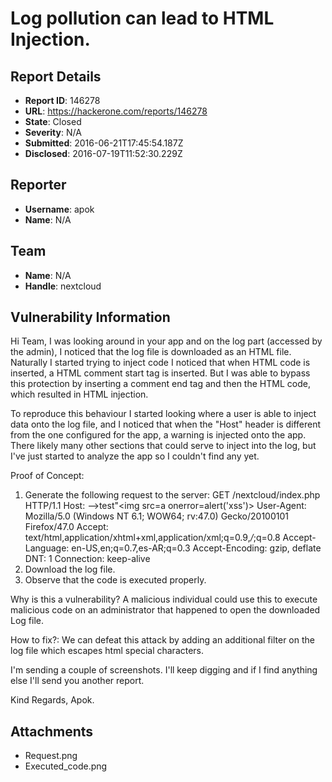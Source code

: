 # Log pollution can lead to HTML Injection.

## Report Details
- **Report ID**: 146278
- **URL**: https://hackerone.com/reports/146278
- **State**: Closed
- **Severity**: N/A
- **Submitted**: 2016-06-21T17:45:54.187Z
- **Disclosed**: 2016-07-19T11:52:30.229Z

## Reporter
- **Username**: apok
- **Name**: N/A

## Team
- **Name**: N/A
- **Handle**: nextcloud

## Vulnerability Information
Hi Team,
I was looking around in your app and on the log part (accessed by the admin), I noticed that the log file is downloaded as an HTML file. Naturally I started trying to inject code I noticed that when HTML code is inserted, a HTML comment start tag is inserted. But I was able to bypass this protection by inserting a comment end tag and then the HTML code, which resulted in HTML injection.

To reproduce this behaviour I started looking where a user is able to inject data onto the log file, and I noticed that when the "Host" header is different from the one configured for the app, a warning is injected onto the app. There likely many other sections that could serve to inject into the log, but I've just started to analyze the app so I couldn't find any yet.

Proof of Concept:
1) Generate the following request to the server:
GET /nextcloud/index.php HTTP/1.1
Host: -->test"<img src=a onerror=alert('xss')>
User-Agent: Mozilla/5.0 (Windows NT 6.1; WOW64; rv:47.0) Gecko/20100101 Firefox/47.0
Accept: text/html,application/xhtml+xml,application/xml;q=0.9,*/*;q=0.8
Accept-Language: en-US,en;q=0.7,es-AR;q=0.3
Accept-Encoding: gzip, deflate
DNT: 1
Connection: keep-alive
2) Download the log file.
3) Observe that the code is executed properly.

Why is this a vulnerability?
A malicious individual could use this to execute malicious code on an administrator that happened to open the downloaded Log file. 

How to fix?: We can defeat this attack by adding an additional filter on the log file which escapes html special characters.

I'm sending a couple of screenshots. I'll keep digging and if I find anything else I'll send you another report.

Kind Regards,
Apok.

## Attachments
- Request.png
- Executed_code.png
